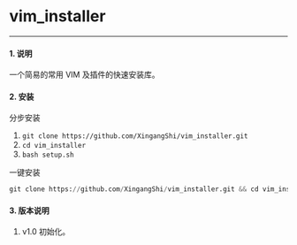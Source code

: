 # vim_installer

---

#### 1. 说明

一个简易的常用 VIM 及插件的快速安装库。


#### 2. 安装

分步安装
1. `git clone https://github.com/XingangShi/vim_installer.git`
2. `cd vim_installer`
3. `bash setup.sh`

一键安装

```python
git clone https://github.com/XingangShi/vim_installer.git && cd vim_installer && bash setup.sh
```


#### 3. 版本说明
1. v1.0 初始化。

